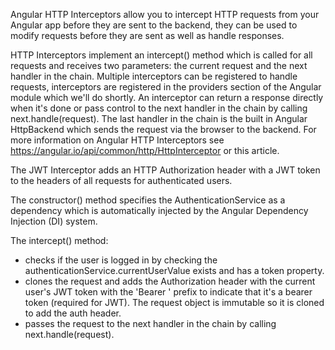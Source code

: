 Angular HTTP Interceptors allow you to intercept HTTP requests from your Angular app before they are sent to the backend, they can be used to modify requests before they are sent as well as handle responses.

HTTP Interceptors implement an intercept() method which is called for all requests and receives two parameters: the current request and the next handler in the chain. Multiple interceptors can be registered to handle requests, interceptors are registered in the providers section of the Angular module which we'll do shortly. An interceptor can return a response directly when it's done or pass control to the next handler in the chain by calling next.handle(request). The last handler in the chain is the built in Angular HttpBackend which sends the request via the browser to the backend. For more information on Angular HTTP Interceptors see https://angular.io/api/common/http/HttpInterceptor or this article.

The JWT Interceptor adds an HTTP Authorization header with a JWT token to the headers of all requests for authenticated users.

The constructor() method specifies the AuthenticationService as a dependency which is automatically injected by the Angular Dependency Injection (DI) system.

The intercept() method:

* checks if the user is logged in by checking the authenticationService.currentUserValue exists and has a token property.
* clones the request and adds the Authorization header with the current user's JWT token with the 'Bearer ' prefix to indicate that it's a bearer token (required for JWT). The request object is immutable so it is cloned to add the auth header.
* passes the request to the next handler in the chain by calling next.handle(request).